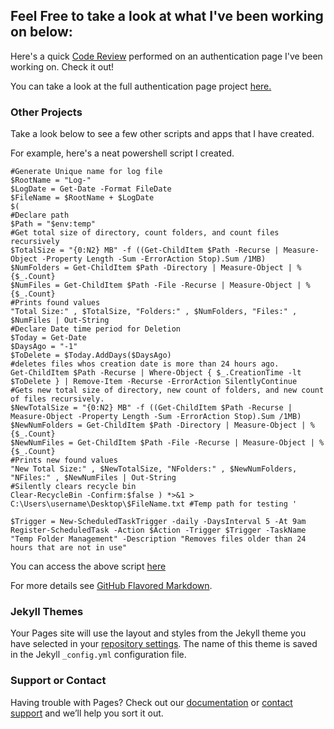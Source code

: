## Feel Free to take a look at what I've been working on below:


Here's a quick  [Code Review](https://youtu.be/B3gvz-9SsJYI) performed on an authentication page I've been working on. Check it out!

You can take a look at the full authentication page project [here.](https://github.com/Povington/povington.github.io/tree/master/Authentication%20Page)

### Other Projects

Take a look below to see a few other scripts and apps that I have created.

For example, here's a neat powershell script I created. 

```$Action = New-ScheduledTaskAction -Execute 'Powershell.exe' -Argument '
#Generate Unique name for log file
$RootName = "Log-"
$LogDate = Get-Date -Format FileDate
$FileName = $RootName + $LogDate
$(
#Declare path
$Path = "$env:temp"
#Get total size of directory, count folders, and count files recursively
$TotalSize = "{0:N2} MB" -f ((Get-ChildItem $Path -Recurse | Measure-Object -Property Length -Sum -ErrorAction Stop).Sum /1MB)
$NumFolders = Get-ChildItem $Path -Directory | Measure-Object | %{$_.Count}
$NumFiles = Get-ChildItem $Path -File -Recurse | Measure-Object | %{$_.Count}
#Prints found values
"Total Size:" , $TotalSize, "Folders:" , $NumFolders, "Files:" , $NumFiles | Out-String 
#Declare Date time period for Deletion
$Today = Get-Date
$DaysAgo = "-1"
$ToDelete = $Today.AddDays($DaysAgo)
#deletes files whos creation date is more than 24 hours ago.
Get-ChildItem $Path -Recurse | Where-Object { $_.CreationTime -lt $ToDelete } | Remove-Item -Recurse -ErrorAction SilentlyContinue
#Gets new total size of directory, new count of folders, and new count of files recursively. 
$NewTotalSize = "{0:N2} MB" -f ((Get-ChildItem $Path -Recurse | Measure-Object -Property Length -Sum -ErrorAction Stop).Sum /1MB)
$NewNumFolders = Get-ChildItem $Path -Directory | Measure-Object | %{$_.Count}
$NewNumFiles = Get-ChildItem $Path -File -Recurse | Measure-Object | %{$_.Count}
#Prints new found values
"New Total Size:" , $NewTotalSize, "NFolders:" , $NewNumFolders, "NFiles:" , $NewNumFiles | Out-String 
#Silently clears recycle bin
Clear-RecycleBin -Confirm:$false ) *>&1 > C:\Users\username\Desktop\$FileName.txt #Temp path for testing '

$Trigger = New-ScheduledTaskTrigger -daily -DaysInterval 5 -At 9am
Register-ScheduledTask -Action $Action -Trigger $Trigger -TaskName "Temp Folder Management" -Description "Removes files older than 24 hours that are not in use"

```
You can access the above script [here](https://github.com/Povington/povington.github.io/blob/master/TempFolderManagement.ps1)

For more details see [GitHub Flavored Markdown](https://guides.github.com/features/mastering-markdown/).

### Jekyll Themes

Your Pages site will use the layout and styles from the Jekyll theme you have selected in your [repository settings](https://github.com/Povington/povington.github.io/settings). The name of this theme is saved in the Jekyll `_config.yml` configuration file.

### Support or Contact

Having trouble with Pages? Check out our [documentation](https://help.github.com/categories/github-pages-basics/) or [contact support](https://github.com/contact) and we’ll help you sort it out.
